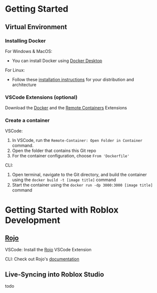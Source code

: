 # Getting Started

## Virtual Environment

### Installing Docker

For Windows & MacOS:

- You can install Docker using [Docker Desktop](https://www.docker.com/products/docker-desktop/)

For Linux:

- Follow these [installation instructions](https://docs.docker.com/engine/install/) for your distribution and architecture

### VSCode Extensions (optional)

Download the [Docker](https://marketplace.visualstudio.com/items?itemName=ms-azuretools.vscode-docker) and the [Remote Containers](https://marketplace.visualstudio.com/items?itemName=ms-vscode-remote.remote-containers) Extensions

### Create a container

VSCode:

1. In VSCode, run the `Remote-Container: Open Folder in Container` command.
2. Open the folder that contains this Git repo
3. For the container configuration, choose `From 'Dockerfile'`

CLI:

1. Open terminal, navigate to the Git directory, and build the container using the `docker build -t [image title]` command
2. Start the container using the `docker run -dp 3000:3000 [image title]` command

# Getting Started with Roblox Development

## [Rojo](https://rojo.space/)

VSCode:
Install the [Rojo](https://marketplace.visualstudio.com/items?itemName=evaera.vscode-rojo) VSCode Extension

CLI:
Check out Rojo's [documentation](https://rojo.space/docs/v6/getting-started/installation/)

## Live-Syncing into Roblox Studio​

todo
